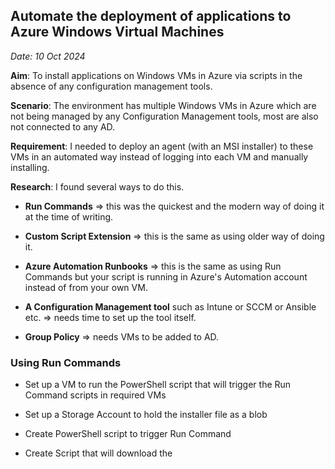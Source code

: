 
## Automate the deployment of applications to Azure Windows Virtual Machines
_Date: 10 Oct 2024_

**Aim**: To install applications on Windows VMs in Azure via scripts in the absence of any configuration management tools.   

**Scenario**: The environment has multiple Windows VMs in Azure which are not being managed by any Configuration Management tools, most are also not connected to any AD. 

**Requirement**: I needed to deploy an agent (with an MSI installer) to these VMs in an automated way instead of logging into each VM and manually installing.

**Research**: I found several ways to do this.

   - **Run Commands** => this was the quickest and the modern way of doing it at the time of writing.

   - **Custom Script Extension** => this is the same as using older way of doing it.

   - **Azure Automation Runbooks** => this is the same as using Run Commands but your script is running in Azure's Automation account instead of from your own VM.

   - **A Configuration Management tool** such as Intune or SCCM or Ansible etc. => needs time to set up the tool itself.

   - **Group Policy** => needs VMs to be added to AD.


### Using Run Commands 

   - Set up a VM to run the PowerShell script that will trigger the Run Command scripts in required VMs
   
   - Set up a Storage Account to hold the installer file as a blob 

   - Create PowerShell script to trigger Run Command

   - Create Script that will download the  